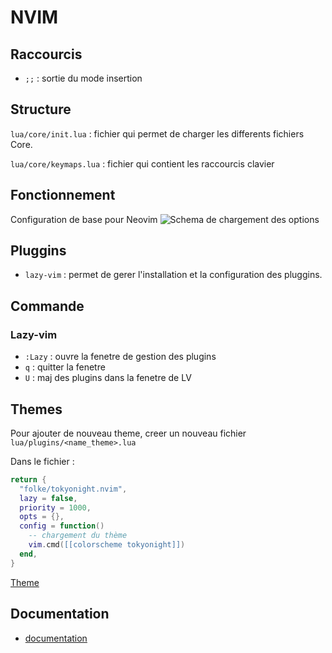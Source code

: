 # NVIM

## Raccourcis
- `;;` : sortie du mode insertion

## Structure

`lua/core/init.lua` : fichier qui permet de charger les differents fichiers Core.

`lua/core/keymaps.lua` : fichier qui contient les raccourcis clavier

## Fonctionnement

Configuration de base pour Neovim
![Schema de chargement des options](./doc/shemaChargement.png)

## Pluggins

- `lazy-vim` : permet de gerer l'installation et la configuration des pluggins.

## Commande 

### Lazy-vim
- `:Lazy` : ouvre la fenetre de gestion des plugins
- `q` : quitter la fenetre
- `U` : maj des plugins dans la fenetre de LV

## Themes 

Pour ajouter de nouveau theme, creer un nouveau fichier `lua/plugins/<name_theme>.lua`

Dans le fichier :
```lua
return {
  "folke/tokyonight.nvim",
  lazy = false,
  priority = 1000,
  opts = {},
  config = function()
    -- chargement du thème
    vim.cmd([[colorscheme tokyonight]])
  end,
}
```

[Theme](https://dotfyle.com/neovim/colorscheme/trending)



## Documentation 

- [documentation](https://vincent.jousse.org/blog/fr/tech/configurer-neovim-comme-ide-a-partir-de-zero-tutoriel-guide/)
